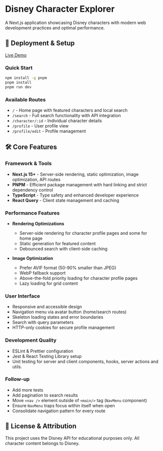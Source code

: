 # Disney Character Explorer

A Next.js application showcasing Disney characters with modern web development practices and optimal performance.

## 🚀 Deployment & Setup

[Live Demo](https://disney-next-react-app.vercel.app/)

### Quick Start

```bash
npm install -g pnpm
pnpm install
pnpm run dev
```

### Available Routes

- `/` - Home page with featured characters and local search
- `/search` - Full search functionality with API integration
- `/character/:id` - Individual character details
- `/profile` - User profile view
- `/profile/edit` - Profile management

## 🛠 Core Features

### Framework & Tools

- **Next.js 15+** - Server-side rendering, static optimization, image optimization, API routes
- **PNPM** - Efficient package management with hard linking and strict dependency control
- **TypeScript** - Type safety and enhanced developer experience
- **React Query** - Client state management and caching

### Performance Features

- **Rendering Optimizations**

  - Server-side rendering for character profile pages and some for home page
  - Static generation for featured content
  - Debounced search with client-side caching

- **Image Optimization**
  - Prefer AVIF format (50-90% smaller than JPEG)
  - WebP fallback support
  - Above-the-fold priority loading for character profile pages
  - Lazy loading for grid content

### User Interface

- Responsive and accessible design
- Navigation menu via avatar button (home/search routes)
- Skeleton loading states and error boundaries
- Search with query parameters
- HTTP-only cookies for secure profile management

### Development Quality

- ESLint & Prettier configuration
- Jest & React Testing Library setup
- Unit testing for server and client components, hooks, server actions and utils.

### Follow-up

- Add more tests
- Add pagination to search results
- Move `<nav />` element outside of `<main/>` tag (`NavMenu` component)
- Ensure `NavMenu` traps focus within itself when open
- Consolidate navigation pattern for every route

## 📝 License & Attribution

This project uses the Disney API for educational purposes only. All character content belongs to Disney.
